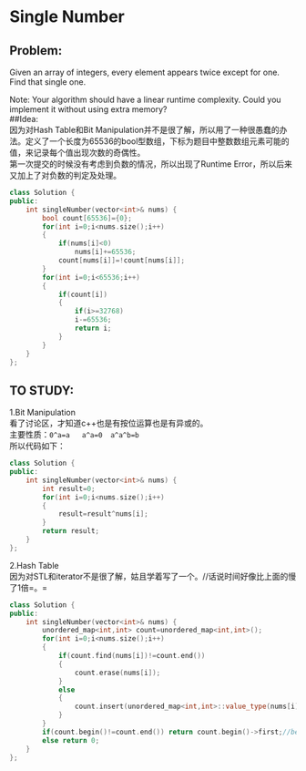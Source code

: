 # Single Number  
## Problem:  
Given an array of integers, every element appears twice except for one. Find that single one.

Note:
Your algorithm should have a linear runtime complexity. Could you implement it without using extra memory?  
##Idea:  
因为对Hash Table和Bit Manipulation并不是很了解，所以用了一种很愚蠢的办法。定义了一个长度为65536的bool型数组，下标为题目中整数数组元素可能的值，来记录每个值出现次数的奇偶性。  
第一次提交的时候没有考虑到负数的情况，所以出现了Runtime Error，所以后来又加上了对负数的判定及处理。
```cpp
class Solution {
public:
    int singleNumber(vector<int>& nums) {
        bool count[65536]={0};
        for(int i=0;i<nums.size();i++)
        {
            if(nums[i]<0)
                nums[i]+=65536;
            count[nums[i]]=!count[nums[i]];
        }
        for(int i=0;i<65536;i++)
        {
            if(count[i])
            {
                if(i>=32768)
                i-=65536;
                return i;
            }
        }
    }
};
```  
## TO STUDY:
1.Bit Manipulation  
看了讨论区，才知道c++也是有按位运算也是有异或的。  
主要性质：`0^a=a   a^a=0  a^a^b=b`  
所以代码如下：
```cpp
class Solution {
public:
    int singleNumber(vector<int>& nums) {
        int result=0;
        for(int i=0;i<nums.size();i++)
        {
            result=result^nums[i];
        }
        return result;
    }
};
```
2.Hash Table  
因为对STL和iterator不是很了解，姑且学着写了一个。//话说时间好像比上面的慢了1倍=。=  
```cpp
class Solution {
public:
    int singleNumber(vector<int>& nums) {
        unordered_map<int,int> count=unordered_map<int,int>();
        for(int i=0;i<nums.size();i++)
        {
            if(count.find(nums[i])!=count.end())
            {
                count.erase(nums[i]);
            }
            else
            {
                count.insert(unordered_map<int,int>::value_type(nums[i],1));//count[nums[i]]=1;
            }
        }
        if(count.begin()!=count.end()) return count.begin()->first;//begin()==end() the container is empty
        else return 0;
    }
};
```
